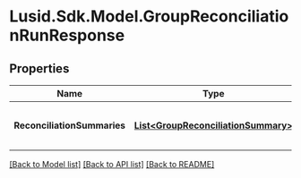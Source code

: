 # Lusid.Sdk.Model.GroupReconciliationRunResponse

## Properties

Name | Type | Description | Notes
------------ | ------------- | ------------- | -------------
**ReconciliationSummaries** | [**List&lt;GroupReconciliationSummary&gt;**](GroupReconciliationSummary.md) | One summary record for each of the \&quot;Holding\&quot; | \&quot;Transaction\&quot; | \&quot;Valuation\&quot; reconciliations performed | 

[[Back to Model list]](../README.md#documentation-for-models) [[Back to API list]](../README.md#documentation-for-api-endpoints) [[Back to README]](../README.md)


